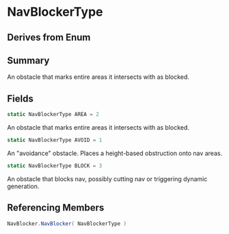 # NavBlockerType

## Derives from Enum

## Summary

An obstacle that marks entire areas it intersects with as blocked.
## Fields

```c#
static NavBlockerType AREA = 2
```
An obstacle that marks entire areas it intersects with as blocked.
```c#
static NavBlockerType AVOID = 1
```
An "avoidance" obstacle. Places a height-based obstruction onto nav areas.
```c#
static NavBlockerType BLOCK = 3
```
An obstacle that blocks nav, possibly cutting nav or triggering dynamic generation.
## Referencing Members

```c#
NavBlocker.NavBlocker( NavBlockerType ) 
```
